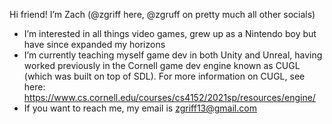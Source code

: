 Hi friend! I’m Zach (@zgriff here, @zgruff on pretty much all other socials)
- I’m interested in all things video games, grew up as a Nintendo boy but have since expanded my horizons
- I’m currently teaching myself game dev in both Unity and Unreal, having worked previously in the Cornell game dev engine known as CUGL (which was built on top of SDL). For more information on CUGL, see here: https://www.cs.cornell.edu/courses/cs4152/2021sp/resources/engine/
- If you want to reach me, my email is zgriff13@gmail.com

<!---
zgriff/zgriff is a ✨ special ✨ repository because its `README.md` (this file) appears on your GitHub profile.
You can click the Preview link to take a look at your changes.
--->
